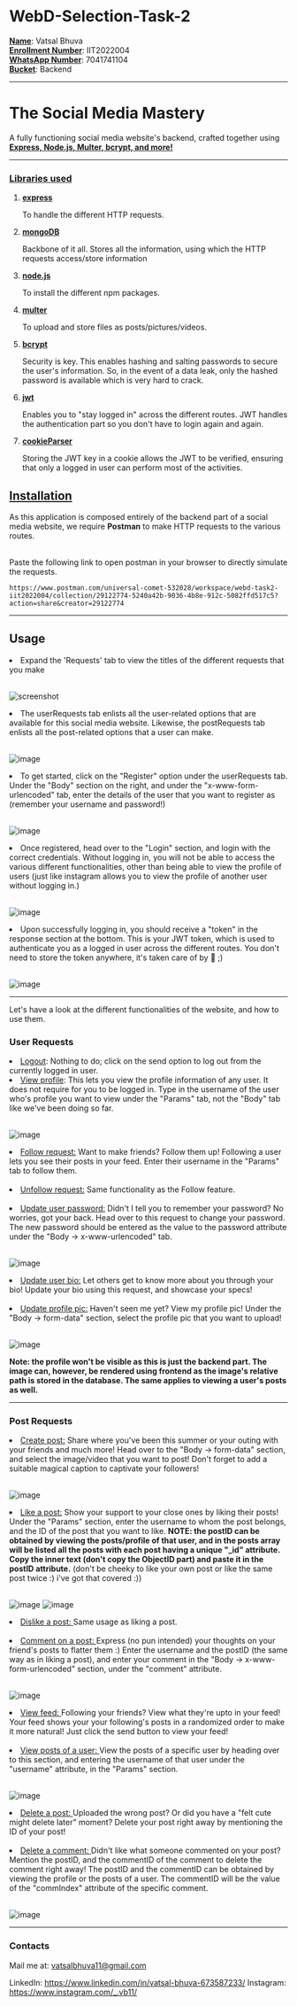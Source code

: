 # WebD-Selection-Task-2

<ins>**Name**</ins>: Vatsal Bhuva <br />
<ins>**Enrollment Number**</ins>: IIT2022004 <br />
<ins>**WhatsApp Number**</ins>: 7041741104 <br />
<ins>**Bucket**</ins>: Backend <br />

<hr>
<h1>The Social Media Mastery </h1>
<p> A fully functioning social media website's backend, crafted together using <strong><ins>Express, Node.js, Multer, bcrypt, and more! </ins></strong></p>
<hr>

<h3><strong><ins>Libraries used</strong></ins></h3>
<ol>
    <li><strong><ins>express</strong></ins>
        <p>To handle the different HTTP requests.</p>
    </li>
    <li><strong><ins>mongoDB</strong></ins>
        <p>Backbone of it all. Stores all the information, using which the HTTP requests access/store information</p>
    </li>
    <li><strong><ins>node.js</strong></ins>
        <p>To install the different npm packages.</p>
    </li>
    <li><strong><ins>multer</strong></ins>
        <p>To upload and store files as posts/pictures/videos.</p>
    </li>
    <li><strong><ins>bcrypt</strong></ins>
        <p>Security is key. This enables hashing and salting passwords to secure the user's information. So, in the event of a data leak, only the hashed password is available which is very hard to crack.</p>
    </li>
    <li><strong><ins>jwt</strong></ins>
        <p>Enables you to "stay logged in" across the different routes. JWT handles the authentication part so you don't have to login again and again.</p>
    </li>
    <li><strong><ins>cookieParser</strong></ins>
        <p>Storing the JWT key in a cookie allows the JWT to be verified, ensuring that only a logged in user can perform most of the activities.</p>
    </li>
</ol>

<h2 style="border-bottom: none"><ins>Installation</ins></h2>
As this application is composed entirely of the backend part of a social media website,
we require <strong>Postman</strong> to make HTTP requests to the various
routes. <br><br>

<p> Paste the following link to open postman in your browser to directly simulate the requests.</p>

```
https://www.postman.com/universal-comet-532028/workspace/webd-task2-iit2022004/collection/29122774-5240a42b-9036-4b8e-912c-5082ffd517c5?action=share&creator=29122774
```

<hr>

<h2>Usage
</h2>



<li>Expand the 'Requests' tab to view the titles of the different requests that you make</li><br>

![screenshot](assets/screenshots/integration-testing.png)

<li>The userRequests tab enlists all the user-related options that are available for this social media website. Likewise, the postRequests tab enlists all the post-related options that a user can make.</li><br>

![image](/assets/screenshots/expand-tabs.png)

<li>To get started, click on the "Register" option under the userRequests tab. Under the "Body" section on the right, and under the "x-www-form-urlencoded" tab, enter the details of the user that you want to register as (remember your username and password!)</li><br>

![image](/assets/screenshots/register.png)

<li>Once registered, head over to the "Login" section, and login with the correct credentials. Without logging in, you will not be able to access the various different functionalities, other than being able to view the profile of users (just like instagram allows you to view the profile of another user without logging in.)</li><br>

![image](/assets/screenshots/login.png)

<li>Upon successfully logging in, you should receive a "token" in the response section at the bottom. This is your JWT token, which is used to authenticate you as a logged in user across the different routes. You don't need to store the token anywhere, it's taken care of by 🍪 ;)</li><br>

![image](/assets/screenshots/login-token.png)

<hr>
Let's have a look at the different functionalities of the website, and how to use them.

<h3> User Requests </h3>
<li><ins>Logout</ins>: Nothing to do; click on the send option to log out from the currently logged in user.</li>

<li><ins>View profile</ins>: This lets you view the profile information of any user. It does not require for you to be logged in. Type in the username of the user who's profile you want to view under the "Params" tab, not the "Body" tab like we've been doing so far.
</li><br>

![image](/assets/screenshots/view-profile.png)

<li><ins>Follow request:</ins> Want to make friends? Follow them up! Following a user lets you see their posts in your feed. Enter their username in the "Params" tab to follow them.
</li><br>

<li><ins>Unfollow request:</ins> Same functionality as the Follow feature.
</li><br>

<li><ins>Update user password:</ins> Didn't I tell you to remember your password? No worries, got your back. Head over to this request to change your password. The new password should be entered as the value to the password attribute under the "Body -> x-www-urlencoded" tab.
</li><br>

![image](/assets/screenshots/update-password.png)

<li><ins>Update user bio:</ins> Let others get to know more about you through your bio! Update your bio using this request, and showcase your specs!
</li><br>

<li><ins>Update profile pic:</ins> Haven't seen me yet? View my profile pic! Under the "Body -> form-data" section, select the profile pic that you want to upload!
</li><br>

![image](/assets/screenshots/profile-pic.png)

<strong>Note: the profile won't be visible as this is just the backend part. The image can, however, be rendered using frontend as the image's relative path is stored in the database. The same applies to viewing a user's posts as well.</strong>


<hr>

<h3> Post Requests </h3>

<li><ins>Create post:</ins> Share where you've been this summer or your outing with your friends and much more! Head over to the "Body -> form-data" section, and select the image/video that you want to post! Don't forget to add a suitable magical caption to captivate your followers!
</li><br>

![image](/assets/screenshots/create-post.png)

<li><ins>Like a post:</ins> Show your support to your close ones by liking their posts! Under the "Params" section, enter the username to whom the post belongs, and the ID of the post that you want to like. <strong>NOTE: the postID can be obtained by viewing the posts/profile of that user, and in the posts array will be listed all the posts with each post having a unique "_id" attribute. Copy the inner text (don't copy the ObjectID part) and paste it in the postID attribute.</strong>
(don't be cheeky to like your own post or like the same post twice :) i've got that covered :))
</li><br>

![image](assets/screenshots/post-id.jpg)
![image](/assets/screenshots/like-post.png)

<li><ins>Dislike a post: </ins>Same usage as liking a post.
</li><br>

<li><ins>Comment on a post: </ins>Express (no pun intended) your thoughts on your friend's posts to flatter them :)
Enter the username and the postID (the same way as in liking a post), and enter your comment in the "Body -> x-www-form-urlencoded" section, under the "comment" attribute.
</li><br>

![image](/assets/screenshots/comment.png)

<li><ins>View feed: </ins>Following your friends? View what they're upto in your feed! Your feed shows your your following's posts in a randomized order to make it more natural! Just click the send button to view your feed!
</li><br>

<li><ins>View posts of a user: </ins>View the posts of a specific user by heading over to this section, and entering the username of that user under the "username" attribute, in the "Params" section.
</li><br>

![image](/assets/screenshots/view-posts.png)

<li><ins>Delete a post: </ins>Uploaded the wrong post? Or did you have a "felt cute might delete later" moment? Delete your post right away by mentioning the ID of your post!
</li><br>

<li><ins>Delete a comment: </ins>Didn't like what someone commented on your post? Mention the postID, and the commentID of the comment to delete the comment right away! The postID and the commentID can be obtained by viewing the profile or the posts of a user. The commentID will be the value of the "commIndex" attribute of the specific comment. 
</li><br>

![image](/assets/screenshots/comment-index.png)

<hr>

<h3>Contacts</h3>
Mail me at: <a href="mailto: vatsalbhuva11@gmail.com" >vatsalbhuva11@gmail.com</a>

LinkedIn: <a href="https://www.linkedin.com/in/vatsal-bhuva-673587233/">https://www.linkedin.com/in/vatsal-bhuva-673587233/</a>
Instagram: <a href="https://www.instagram.com/_.vb11/">https://www.instagram.com/_.vb11/</a>